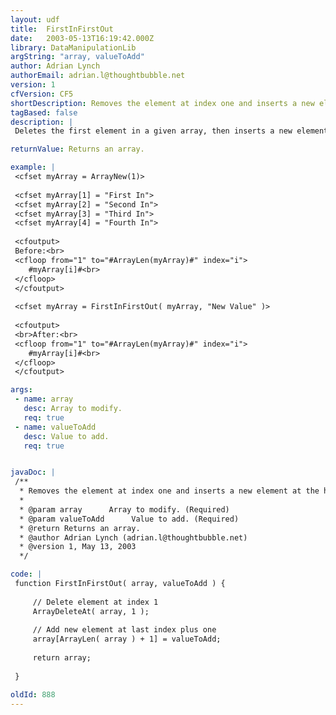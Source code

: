 ```yaml
---
layout: udf
title:  FirstInFirstOut
date:   2003-05-13T16:19:42.000Z
library: DataManipulationLib
argString: "array, valueToAdd"
author: Adrian Lynch
authorEmail: adrian.l@thoughtbubble.net
version: 1
cfVersion: CF5
shortDescription: Removes the element at index one and inserts a new element at the highest index plus one.
tagBased: false
description: |
 Deletes the first element in a given array, then inserts a new element at the end of the array, creating a first in first out effect.

returnValue: Returns an array.

example: |
 <cfset myArray = ArrayNew(1)>
 
 <cfset myArray[1] = "First In"> 
 <cfset myArray[2] = "Second In"> 
 <cfset myArray[3] = "Third In"> 
 <cfset myArray[4] = "Fourth In">
 
 <cfoutput>
 Before:<br>
 <cfloop from="1" to="#ArrayLen(myArray)#" index="i">
    #myArray[i]#<br>
 </cfloop>
 </cfoutput>
 
 <cfset myArray = FirstInFirstOut( myArray, "New Value" )>
 
 <cfoutput>
 <br>After:<br>
 <cfloop from="1" to="#ArrayLen(myArray)#" index="i">
    #myArray[i]#<br>
 </cfloop>
 </cfoutput>

args:
 - name: array
   desc: Array to modify.
   req: true
 - name: valueToAdd
   desc: Value to add.
   req: true


javaDoc: |
 /**
  * Removes the element at index one and inserts a new element at the highest index plus one.
  * 
  * @param array      Array to modify. (Required)
  * @param valueToAdd      Value to add. (Required)
  * @return Returns an array. 
  * @author Adrian Lynch (adrian.l@thoughtbubble.net) 
  * @version 1, May 13, 2003 
  */

code: |
 function FirstInFirstOut( array, valueToAdd ) {
 
     // Delete element at index 1
     ArrayDeleteAt( array, 1 );
     
     // Add new element at last index plus one
     array[ArrayLen( array ) + 1] = valueToAdd;
     
     return array;
     
 }

oldId: 888
---
```


